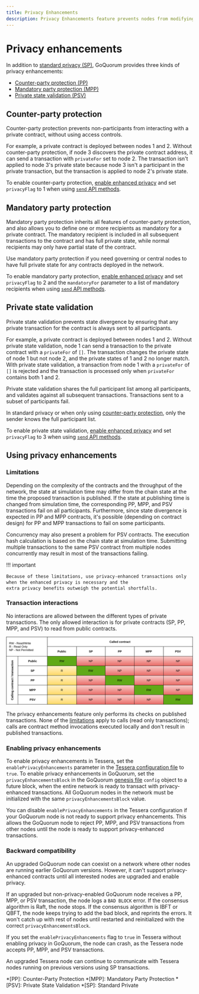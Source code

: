 ```yaml
---
title: Privacy Enhancements
description: Privacy Enhancements feature prevents nodes from modifying contracts they are not party with.
---
```


# Privacy enhancements

In addition to [standard privacy (SP)](PrivateAndPublic.md#private-transactions), GoQuorum provides three kinds of
privacy enhancements:

* [Counter-party protection (PP)](#counter-party-protection)
* [Mandatory party protection (MPP)](#mandatory-party-protection)
* [Private state validation (PSV)](#private-state-validation)

## Counter-party protection

Counter-party protection prevents non-participants from interacting with a private contract, without using access controls.

For example, a private contract is deployed between nodes 1 and 2.
Without counter-party protection, if node 3 discovers the private contract address, it can send a transaction with
`privateFor` set to node 2.
The transaction isn't applied to node 3's private state because node 3 isn't a participant in the private transaction,
but the transaction is applied to node 2's private state.

To enable counter-party protection, [enable enhanced privacy](#enabling-privacy-enhancements) and set `privacyFlag` to 1
when using [`send` API methods](../../Reference/API-Methods.md#privacy-methods).

## Mandatory party protection

Mandatory party protection inherits all features of counter-party protection, and also allows you to define one or more
recipients as mandatory for a private contract.
The mandatory recipient is included in all subsequent transactions to the contract and has full private state,
while normal recipients may only have partial state of the contract.

Use mandatory party protection if you need governing or central nodes to have full private state for any contracts
deployed in the network.

To enable mandatory party protection, [enable enhanced privacy](#enabling-privacy-enhancements) and set `privacyFlag` to
2 and the `mandatoryFor` parameter to a list of mandatory recipients when using
[`send` API methods](../../Reference/API-Methods.md#privacy-methods).

## Private state validation

Private state validation prevents state divergence by ensuring that any private transaction for the contract is always
sent to all participants.

For example, a private contract is deployed between nodes 1 and 2.
Without private state validation, node 1 can send a transaction to the private contract with a `privateFor` of `[]`.
The transaction changes the private state of node 1 but not node 2, and the private states of 1 and 2 no longer match.
With private state validation, a transaction from node 1 with a `privateFor` of `[]` is rejected and the transaction is
processed only when `privateFor` contains both 1 and 2.

Private state validation shares the full participant list among all participants, and validates against all
subsequent transactions.
Transactions sent to a subset of participants fail.

In standard privacy or when only using [counter-party protection](#counter-party-protection), only the sender knows the
full participant list.

To enable private state validation, [enable enhanced privacy](#enabling-privacy-enhancements) and set `privacyFlag` to 3
when using [`send` API methods](../../Reference/API-Methods.md#privacy-methods).

## Using privacy enhancements

### Limitations

Depending on the complexity of the contracts and the throughput of the network, the state at simulation time may differ
from the chain state at the time the proposed transaction is published.
If the state at publishing time is changed from simulation time, the corresponding PP, MPP, and PSV transactions fail on
all participants.
Furthermore, since state divergence is expected in PP and MPP contracts, it's possible (depending on contract design)
for PP and MPP transactions to fail on some participants.

Concurrency may also present a problem for PSV contracts.
The execution hash calculation is based on the chain state at simulation time.
Submitting multiple transactions to the same PSV contract from multiple nodes concurrently may result in most of the
transactions failing.

!!! important

    Because of these limitations, use privacy-enhanced transactions only when the enhanced privacy is necessary and the
    extra privacy benefits outweigh the potential shortfalls.

### Transaction interactions

No interactions are allowed between the different types of private transactions.
The only allowed interaction is for private contracts (SP, PP, MPP, and PSV) to read from public contracts.

![Contract interaction matrix](../../images/PrivacyEnhancements_Contract_Interaction_Matrix.png)

The privacy enhancements feature only performs its checks on published transactions.
None of the [limitations](#limitations) apply to calls (read only transactions); calls are contract method invocations
executed locally and don't result in published transactions.

### Enabling privacy enhancements

To enable privacy enhancements in Tessera, set the `enablePrivacyEnhancements` parameter in the
[Tessera configuration file](https://docs.tessera.consensys.net/en/stable/Reference/SampleConfiguration/) to `true`.
To enable privacy enhancements in GoQuorum, set the `privacyEnhancementsBlock` in the GoQuorum
[genesis file](../../HowTo/Configure/GenesisOptions.md) `config` object to a future block, when the entire network is
ready to transact with privacy-enhanced transactions.
All GoQuorum nodes in the network must be initialized with the same `privacyEnhancementsBlock` value.

You can disable `enablePrivacyEnhancements` in the Tessera configuration if your GoQuorum node is not ready to support privacy enhancements.
This allows the GoQuorum node to reject PP, MPP, and PSV transactions from other nodes until the node is ready to support
privacy-enhanced transactions.

### Backward compatibility

An upgraded GoQuorum node can coexist on a network where other nodes are running earlier GoQuorum versions.
However, it can't support privacy-enhanced contracts until all interested nodes are upgraded and enable privacy.

If an upgraded but non-privacy-enabled GoQuorum node receives a PP, MPP, or PSV transaction, the node logs a `BAD BLOCK` error.
If the consensus algorithm is Raft, the node stops.
If the consensus algorithm is IBFT or QBFT, the node keeps trying to add the bad block, and reprints the errors.
It won't catch up with rest of nodes until restarted and reinitialized with the correct `privacyEnhancementsBlock`.

If you set the `enablePrivacyEnhancements` flag to `true` in Tessera without enabling privacy in GoQuorum, the node can
crash, as the Tessera node accepts PP, MPP, and PSV transactions.

An upgraded Tessera node can continue to communicate with Tessera nodes running on previous versions using SP transactions.

*[PP]: Counter-Party Protection
*[MPP]: Mandatory Party Protection
*[PSV]: Private State Validation
*[SP]: Standard Private
